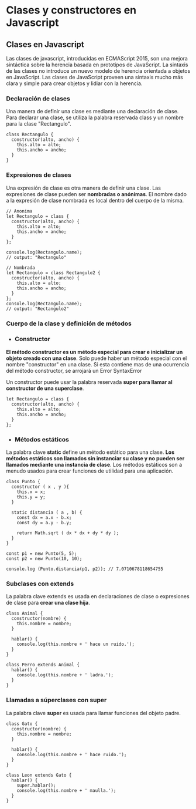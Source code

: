 # Clases y constructores en Javascript

## Clases en Javascript

Las clases de javascript, introducidas en ECMAScript 2015, son una mejora sintáctica sobre la herencia basada en prototipos de JavaScript. La sintaxis de las clases no introduce un nuevo modelo de herencia orientada a objetos en JavaScript. Las clases de JavaScript proveen una sintaxis mucho más clara y simple para crear objetos y lidiar con la herencia.

### **Declaración de clases**

Una manera de definir una clase es mediante una declaración de clase. Para declarar una clase, se utiliza la palabra reservada class y un nombre para la clase "Rectangulo".
~~~
class Rectangulo {
  constructor(alto, ancho) {
    this.alto = alto;
    this.ancho = ancho;
  }
}
~~~

### **Expresiones de clases**

Una expresión de clase es otra manera de definir una clase. Las expresiones de clase pueden ser **nombradas o anónimas**. El nombre dado a la expresión de clase nombrada es local dentro del cuerpo de la misma.
~~~
// Anonima
let Rectangulo = class {
  constructor(alto, ancho) {
    this.alto = alto;
    this.ancho = ancho;
  }
};

console.log(Rectangulo.name);
// output: "Rectangulo"

// Nombrada
let Rectangulo = class Rectangulo2 {
  constructor(alto, ancho) {
    this.alto = alto;
    this.ancho = ancho;
  }
};
console.log(Rectangulo.name);
// output: "Rectangulo2"
~~~

### **Cuerpo de la clase y definición de métodos**

- ### **Constructor**

**El método constructor es un método especial para crear e inicializar un objeto creado con una clase**. Solo puede haber un método especial con el nombre "constructor" en una clase. Si esta contiene mas de una ocurrencia del método constructor, se arrojará un Error SyntaxError

Un constructor puede usar la palabra reservada **super para llamar al constructor de una superclase**.

~~~
let Rectangulo = class {
  constructor(alto, ancho) {
    this.alto = alto;
    this.ancho = ancho;
  }
};
~~~

- ### **Métodos estáticos**

La palabra clave **static** define un método estático para una clase. **Los métodos estáticos son llamados sin instanciar su clase y no pueden ser llamados mediante una instancia de clase**. Los métodos estáticos son a menudo usados para crear funciones de utilidad para una aplicación.
~~~
class Punto {
  constructor ( x , y ){
    this.x = x;
    this.y = y;
  }

  static distancia ( a , b) {
    const dx = a.x - b.x;
    const dy = a.y - b.y;

    return Math.sqrt ( dx * dx + dy * dy );
  }
}

const p1 = new Punto(5, 5);
const p2 = new Punto(10, 10);

console.log (Punto.distancia(p1, p2)); // 7.0710678118654755
~~~

### **Subclases con extends**
La palabra clave extends es usada en declaraciones de clase o expresiones de clase para **crear una clase hija**.
~~~
class Animal {
  constructor(nombre) {
    this.nombre = nombre;
  }

  hablar() {
    console.log(this.nombre + ' hace un ruido.');
  }
}

class Perro extends Animal {
  hablar() {
    console.log(this.nombre + ' ladra.');
  }
}
~~~

### **Llamadas a súperclases con super**

La palabra clave **super** es usada para llamar funciones del objeto padre.
~~~
class Gato {
  constructor(nombre) {
    this.nombre = nombre;
  }

  hablar() {
    console.log(this.nombre + ' hace ruido.');
  }
}

class Leon extends Gato {
  hablar() {
    super.hablar();
    console.log(this.nombre + ' maulla.');
  }
}
~~~

